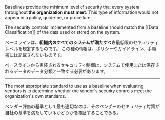 
Baselines provide the minimum level of security that every system throughout **the organization must meet**. 
This type of information would not appear in a policy, guideline, or procedure.

The security controls implemented from a baseline should match the [[Data Classification]] of the data used or stored on the system.


ベースラインは、**組織内のすべてのシステムが満たすべき**最低限のセキュリティレベルを規定するものです。
この種の情報は、ポリシーやガイドライン、手順書には記載されないものです。

ベースラインから実装されるセキュリティ制御は、システムで使用または保存されるデータのデータ分類と一致する必要があります。

---

The most appropriate standard to use as a baseline when evaluating vendors is to determine whether the vendor's security controls meet the organization's own standards.

ベンダー評価の基準として最も適切なのは、そのベンダーのセキュリティ対策が自社の基準を満たしているかどうかを検証することである。

